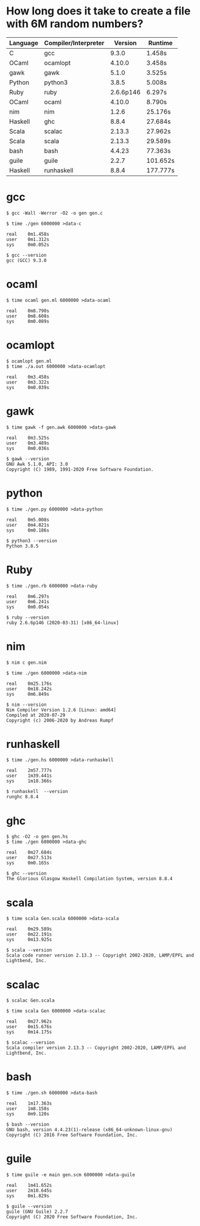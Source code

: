 
# How long does it take to create a file with 6M random numbers?

Language | Compiler/Interpreter | Version   | Runtime
---------|----------------------|-----------|--------
C        | gcc                  | 9.3.0     | 1.458s
OCaml    | ocamlopt             | 4.10.0    | 3.458s
gawk     | gawk                 | 5.1.0     | 3.525s
Python   | python3              | 3.8.5     | 5.008s
Ruby     | ruby                 | 2.6.6p146 | 6.297s
OCaml    | ocaml                | 4.10.0    | 8.790s
nim      | nim                  | 1.2.6     | 25.176s
Haskell  | ghc                  | 8.8.4     | 27.684s
Scala    | scalac               | 2.13.3    | 27.962s
Scala    | scala                | 2.13.3    | 29.589s
bash     | bash                 | 4.4.23    | 77.363s
guile    | guile                | 2.2.7     | 101.652s
Haskell  | runhaskell           | 8.8.4     | 177.777s

# gcc

```
$ gcc -Wall -Werror -O2 -o gen gen.c

$ time ./gen 6000000 >data-c

real    0m1.458s
user    0m1.312s
sys     0m0.052s

$ gcc --version
gcc (GCC) 9.3.0
```

# ocaml

```
$ time ocaml gen.ml 6000000 >data-ocaml

real    0m8.790s
user    0m8.608s
sys     0m0.089s
```

# ocamlopt

```
$ ocamlopt gen.ml
$ time ./a.out 6000000 >data-ocamlopt

real    0m3.458s
user    0m3.322s
sys     0m0.039s
```

# gawk

```
$ time gawk -f gen.awk 6000000 >data-gawk

real    0m3.525s
user    0m3.489s
sys     0m0.036s

$ gawk --version
GNU Awk 5.1.0, API: 3.0
Copyright (C) 1989, 1991-2020 Free Software Foundation.
```

# python

```
$ time ./gen.py 6000000 >data-python

real    0m5.008s
user    0m4.821s
sys     0m0.186s

$ python3 --version
Python 3.8.5
```

# Ruby

```
$ time ./gen.rb 6000000 >data-ruby

real    0m6.297s
user    0m6.241s
sys     0m0.054s

$ ruby --version
ruby 2.6.6p146 (2020-03-31) [x86_64-linux]
```

# nim

```
$ nim c gen.nim

$ time ./gen 6000000 >data-nim

real    0m25.176s
user    0m18.242s
sys     0m6.849s

$ nim --version
Nim Compiler Version 1.2.6 [Linux: amd64]
Compiled at 2020-07-29
Copyright (c) 2006-2020 by Andreas Rumpf
```

# runhaskell

```
$ time ./gen.hs 6000000 >data-runhaskell

real    2m57.777s
user    1m39.441s
sys     1m18.366s

$ runhaskell  --version
runghc 8.8.4
```

# ghc

```
$ ghc -O2 -o gen gen.hs
$ time ./gen 6000000 >data-ghc

real    0m27.684s
user    0m27.513s
sys     0m0.165s

$ ghc --version
The Glorious Glasgow Haskell Compilation System, version 8.8.4
```

# scala

```
$ time scala Gen.scala 6000000 >data-scala

real    0m29.589s
user    0m22.191s
sys     0m13.925s

$ scala --version
Scala code runner version 2.13.3 -- Copyright 2002-2020, LAMP/EPFL and Lightbend, Inc.
```

# scalac

```
$ scalac Gen.scala

$ time scala Gen 6000000 >data-scalac

real    0m27.962s
user    0m15.676s
sys     0m14.175s

$ scalac --version
Scala compiler version 2.13.3 -- Copyright 2002-2020, LAMP/EPFL and Lightbend, Inc.
```

# bash

```
$ time ./gen.sh 6000000 >data-bash

real    1m17.363s
user    1m8.158s
sys     0m9.120s

$ bash --version
GNU bash, version 4.4.23(1)-release (x86_64-unknown-linux-gnu)
Copyright (C) 2016 Free Software Foundation, Inc.
```

# guile

```
$ time guile -e main gen.scm 6000000 >data-guile

real    1m41.652s
user    2m10.645s
sys     0m1.829s

$ guile --version
guile (GNU Guile) 2.2.7
Copyright (C) 2020 Free Software Foundation, Inc.
```


